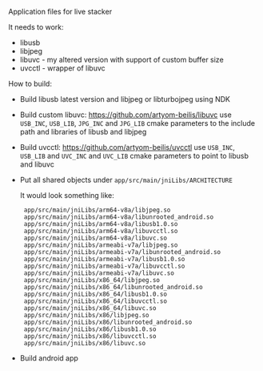 Application files for live stacker

It needs to work: 

- libusb
- libjpeg
- libuvc - my altered version with support of custom buffer size
- uvcctl - wrapper of libuvc


How to build:

- Build libusb latest version and libjpeg or libturbojpeg using NDK 
- Build custom libuvc: https://github.com/artyom-beilis/libuvc use `USB_INC`, `USB_LIB`, `JPG_INC` and `JPG_LIB` cmake parameters to the include path and libraries of libusb and libjpeg
- Build uvcctl: https://github.com/artyom-beilis/uvcctl use `USB_INC`, `USB_LIB` and `UVC_INC` and `UVC_LIB` cmake parameters to point to libusb and libuvc
- Put all shared objects under `app/src/main/jniLibs/ARCHITECTURE`
  
    It would look something like:

       app/src/main/jniLibs/arm64-v8a/libjpeg.so
       app/src/main/jniLibs/arm64-v8a/libunrooted_android.so
       app/src/main/jniLibs/arm64-v8a/libusb1.0.so
       app/src/main/jniLibs/arm64-v8a/libuvcctl.so
       app/src/main/jniLibs/arm64-v8a/libuvc.so
       app/src/main/jniLibs/armeabi-v7a/libjpeg.so
       app/src/main/jniLibs/armeabi-v7a/libunrooted_android.so
       app/src/main/jniLibs/armeabi-v7a/libusb1.0.so
       app/src/main/jniLibs/armeabi-v7a/libuvcctl.so
       app/src/main/jniLibs/armeabi-v7a/libuvc.so
       app/src/main/jniLibs/x86_64/libjpeg.so
       app/src/main/jniLibs/x86_64/libunrooted_android.so
       app/src/main/jniLibs/x86_64/libusb1.0.so
       app/src/main/jniLibs/x86_64/libuvcctl.so
       app/src/main/jniLibs/x86_64/libuvc.so
       app/src/main/jniLibs/x86/libjpeg.so
       app/src/main/jniLibs/x86/libunrooted_android.so
       app/src/main/jniLibs/x86/libusb1.0.so
       app/src/main/jniLibs/x86/libuvcctl.so
       app/src/main/jniLibs/x86/libuvc.so
        
- Build android app



